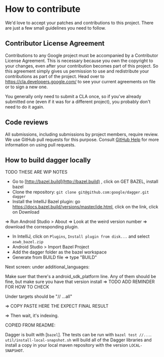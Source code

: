 # How to contribute

We'd love to accept your patches and contributions to this project. There are
just a few small guidelines you need to follow.

## Contributor License Agreement

Contributions to any Google project must be accompanied by a Contributor License
Agreement. This is necessary because you own the copyright to your changes, even
after your contribution becomes part of this project. So this agreement simply
gives us permission to use and redistribute your contributions as part of the
project. Head over to <https://cla.developers.google.com/> to see your current
agreements on file or to sign a new one.

You generally only need to submit a CLA once, so if you've already submitted one
(even if it was for a different project), you probably don't need to do it
again.

## Code reviews

All submissions, including submissions by project members, require review. We
use GitHub pull requests for this purpose. Consult [GitHub Help] for more
information on using pull requests.

[GitHub Help]: https://help.github.com/articles/about-pull-requests/

## How to build dagger locally

TODO THESE ARE WIP NOTES

* Go to [http://bazel.build](http://bazel.build) , click on GET BAZEL, install bazel
* Clone the repository: `git clone git@github.com:google/dagger.git dagger`
* Install the IntelliJ Bazel plugin: go https://docs.bazel.build/versions/master/ide.html, click on the link, click on Download

 => Run Android Studio > About => Look at the weird version number => download the corresponding plugin.
* In IntelliJ, click on `Plugins`, `Install plugin from disk...` and select `aswb_bazel.zip`
* Android Studio > Import Bazel Project
* Add the dagger folder as the bazel workspace
* Generate from BUILD file => type "BUILD"

Next screen: under additional_languages: 

Make suer that there's a android_sdk_platform line. Any of them should be fine, but make sure you have that version install => TODO ADD REMINDER FOR HOW TO CHECK

Under targets should be "// ...all"

=> COPY PASTE HERE THE EXPECT FINAL RESULT

=> Then wait, it's indexing.




COPIED FROM README:

Dagger is built with [`bazel`]. The tests can be run with `bazel test //...`.
`util/install-local-snapshot.sh` will build all of the Dagger libraries and
install a copy in your local maven repository with the version `LOCAL-SNAPSHOT`.

